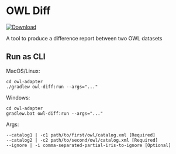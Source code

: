 # OWL Diff

[ ![Download](https://api.bintray.com/packages/opencaesar/owl-tools/owl-diff/images/download.svg) ](https://bintray.com/opencaesar/owl-tools/owl-diff/_latestVersion)

A tool to produce a difference report between two OWL datasets

## Run as CLI

MacOS/Linux:
```
cd owl-adapter
./gradlew owl-diff:run --args="..."
```
Windows:
```
cd owl-adapter
gradlew.bat owl-diff:run --args="..."
```
Args:
```
--catalog1 | -c1 path/to/first/owl/catalog.xml [Required]
--catalog2 | -c2 path/to/second/owl/catalog.xml [Required]
--ignore | -i comma-separated-partial-iris-to-ignore [Optional]
```
